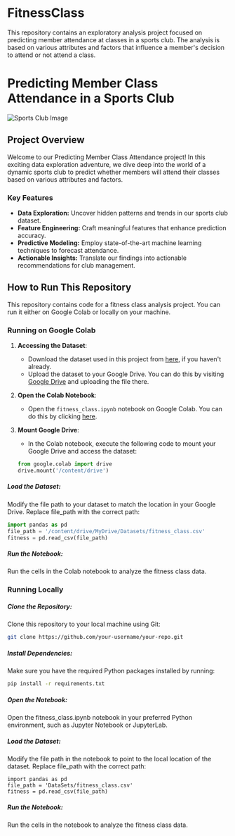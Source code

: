 # FitnessClass
This repository contains an exploratory analysis project focused on predicting member attendance at classes in a sports club. The analysis is based on various attributes and factors that influence a member's decision to attend or not attend a class.

# Predicting Member Class Attendance in a Sports Club

![Sports Club Image](https://th.bing.com/th/id/R.8f19130b1aa69e88aa35c13f2ed7d76d?rik=zxV8HiDet6LKsA&riu=http%3a%2f%2ffitlab253.com%2fwp-content%2fuploads%2f2018%2f05%2fFit-Lab-Yoga-Web-495x400.jpg&ehk=k%2bzsfmrXvfRHwlzLoZ8MUgpMaYLlP84SnzQkvyqiAVU%3d&risl=&pid=ImgRaw&r=0)

## Project Overview

Welcome to our Predicting Member Class Attendance project! In this exciting data exploration adventure, we dive deep into the world of a dynamic sports club to predict whether members will attend their classes based on various attributes and factors.

### Key Features

- **Data Exploration:** Uncover hidden patterns and trends in our sports club dataset.
- **Feature Engineering:** Craft meaningful features that enhance prediction accuracy.
- **Predictive Modeling:** Employ state-of-the-art machine learning techniques to forecast attendance.
- **Actionable Insights:** Translate our findings into actionable recommendations for club management.

## How to Run This Repository

This repository contains code for a fitness class analysis project. You can run it either on Google Colab or locally on your machine.

### Running on Google Colab

1. **Accessing the Dataset**:
   - Download the dataset used in this project from [here](https://github.com/DavidCarG/FitnessClass/blob/main/DataSets/fitness_class.csv), if you haven't already.
   - Upload the dataset to your Google Drive. You can do this by visiting [Google Drive](https://drive.google.com/) and uploading the file there.

2. **Open the Colab Notebook**:
   - Open the `fitness_class.ipynb` notebook on Google Colab. You can do this by clicking [here](https://colab.research.google.com/drive/1S6k32Gh9VOYrKq-0IN1dS2jq2E82mtEp?usp=sharing).

3. **Mount Google Drive**:
   - In the Colab notebook, execute the following code to mount your Google Drive and access the dataset:

   ```python
   from google.colab import drive
   drive.mount('/content/drive')
   ```
   
##### Load the Dataset:

Modify the file path to your dataset to match the location in your Google Drive. Replace file_path with the correct path:

```python
import pandas as pd
file_path = '/content/drive/MyDrive/Datasets/fitness_class.csv'
fitness = pd.read_csv(file_path)
```

##### Run the Notebook:

Run the cells in the Colab notebook to analyze the fitness class data.

### Running Locally

##### Clone the Repository:

Clone this repository to your local machine using Git:

```bash
git clone https://github.com/your-username/your-repo.git
```
##### Install Dependencies:

Make sure you have the required Python packages installed by running:
```bash
pip install -r requirements.txt
```
##### Open the Notebook:

Open the fitness_class.ipynb notebook in your preferred Python environment, such as Jupyter Notebook or JupyterLab.

##### Load the Dataset:

Modify the file path in the notebook to point to the local location of the dataset. Replace file_path with the correct path:

```
import pandas as pd
file_path = 'DataSets/fitness_class.csv'
fitness = pd.read_csv(file_path)
```

##### Run the Notebook:

Run the cells in the notebook to analyze the fitness class data.
